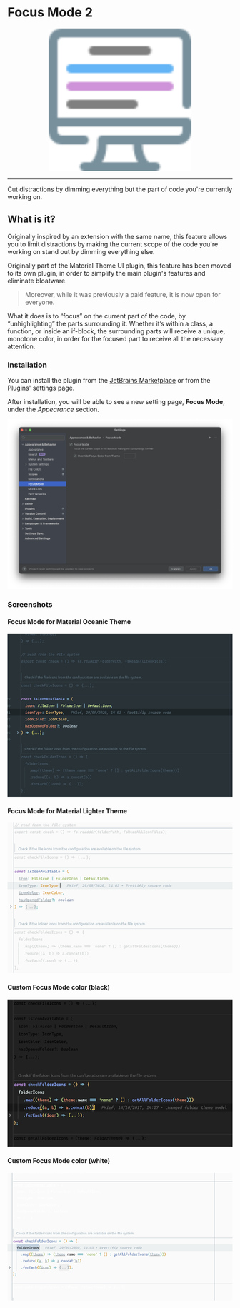 # Focus Mode 2

<div align="center">
  <a href="https://www.material-theme.com">
<img src="./logo.svg" width="320" height="320" alt="logo"></img>
</a>
</div>

-----

<!-- Plugin description -->
Cut distractions by dimming everything but the part of code you're currently working on.

## What is it?

Originally inspired by an extension with the same name, this feature allows you to limit distractions by making the
current scope of the code you're working on stand out by dimming everything else.

Originally part of the Material Theme UI plugin, this feature has been moved to its own plugin, in order to simplify
the main plugin's features and eliminate bloatware.

> Moreover, while it was previously a paid feature, it is now open for everyone.

What it does is to “focus” on the current part of the code, by “unhighlighting” the parts surrounding it.
Whether it’s within a class, a function, or inside an if-block, the surrounding parts will receive a unique,
monotone color, in order for the focused part to receive all the necessary attention.

### Installation

You can install the plugin from the [JetBrains Marketplace](https://plugins.jetbrains.com/plugin/21237-focus-mode-2) or
from the Plugins' settings page.

After installation, you will be able to see a new setting page, **Focus Mode**, under the _Appearance_ section.

![settings.png](https://raw.githubusercontent.com/mallowigi/focus-mode/main/docs/settings.png)

### Screenshots

#### Focus Mode for Material Oceanic Theme

![focusModeOceanic.png](https://raw.githubusercontent.com/mallowigi/focus-mode/main/docs/focusModeOceanic.png)

#### Focus Mode for Material Lighter Theme

![focusModeLighter.png](https://raw.githubusercontent.com/mallowigi/focus-mode/main/docs/focusModeLighter.png)

#### Custom Focus Mode color (black)

![customFocusColor.png](https://raw.githubusercontent.com/mallowigi/focus-mode/main/docs/customFocusColor.png)

#### Custom Focus Mode color (white)

![customFocusColorWhite.png](https://raw.githubusercontent.com/mallowigi/focus-mode/main/docs/customFocusColorWhite.png)
<!-- Plugin description end -->
